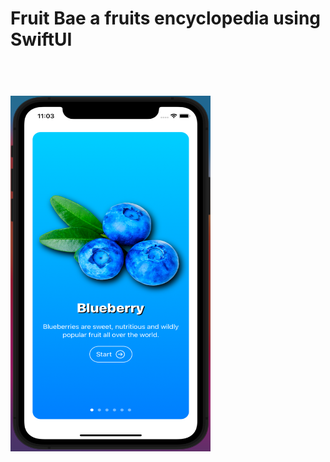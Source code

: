<h1>Fruit Bae a fruits encyclopedia using SwiftUI <h1>
<br>
<img src="https://github.com/AbhishekPMukundan/Fruit-Bae/blob/main/Fruit%20Bae/Screenshot/onboarding.png" width="320" height="569"/>

